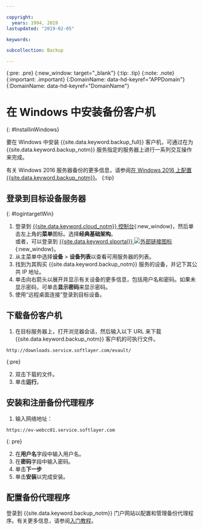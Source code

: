 ```yaml
---

copyright:
  years: 1994, 2019
lastupdated: "2019-02-05"

keywords:

subcollection: Backup

---
```

{:pre: .pre}
{:new_window: target="_blank"}
{:tip: .tip}
{:note: .note}
{:important: .important}
{:DomainName: data-hd-keyref="APPDomain"}
{:DomainName: data-hd-keyref="DomainName"}

# 在 Windows 中安装备份客户机
{: #InstallinWindows}

要在 Windows 中安装 {{site.data.keyword.backup_full}} 客户机，可通过在为 {{site.data.keyword.backup_notm}} 服务指定的服务器上进行一系列交互操作来完成。

有关 Windows 2016 服务器备份的更多信息，请参阅[在 Windows 2016 上配置 {{site.data.keyword.backup_notm}}](/docs/infrastructure/Backup?topic=Backup-InstallinWindows2016)。
{:tip}

## 登录到目标设备服务器
{: #logintargetWin}

1. 登录到 [{{site.data.keyword.cloud_notm}} 控制台](https://{DomainName}/catalog/){:new_window}，然后单击左上角的**菜单**图标。选择**经典基础架构**。<br/>
   或者，可以登录到 [{{site.data.keyword.slportal}} ![外部链接图标](../../icons/launch-glyph.svg "外部链接图标")](https://control.softlayer.com/){:new_window}。
2. 从主菜单中选择**设备** > **设备列表**以查看可用服务器的列表。
3. 找到为其购买 {{site.data.keyword.backup_notm}} 服务的设备，并记下其公共 IP 地址。
4. 单击向右箭头以展开并显示有关设备的更多信息，包括用户名和密码。如果未显示密码，可单击**显示密码**来显示密码。
5. 使用“远程桌面连接”登录到目标设备。

## 下载备份客户机

1. 在目标服务器上，打开浏览器会话，然后输入以下 URL 来下载 {{site.data.keyword.backup_notm}} 客户机的可执行文件。<br/>
  ```
  http://downloads.service.softlayer.com/evault/
  ```
  {:pre}

2. 双击下载的文件。
3. 单击**运行**。


## 安装和注册备份代理程序

1. 输入网络地址：<br />
  ```
  https://ev-webcc01.service.softlayer.com
  ```
  {: pre}

2. 在**用户名**字段中输入用户名。
3. 在**密码**字段中输入密码。
6. 单击**下一步**
7. 单击**安装**以完成安装。

## 配置备份代理程序

登录到 {{site.data.keyword.backup_notm}} 门户网站以配置和管理备份代理程序。有关更多信息，请参阅[入门教程](/docs/infrastructure/Backup?topic=Backup-GettingStarted)。
